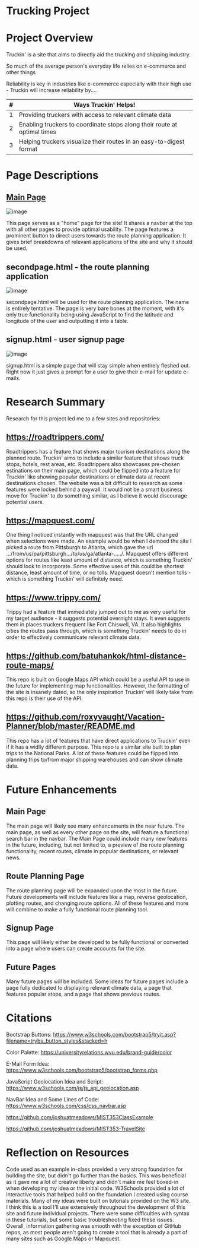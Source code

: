# Trucking Project

# Project Overview

Truckin' is a site that aims to directly aid the trucking and shipping industry.

So much of the average person's everyday life relies on e-commerce and other things

Reliability is key in industries like e-commerce especially with their high use - Truckin will increase reliability by....

| # | Ways Truckin' Helps! |
|-----:|-----------|
|     1|Providing truckers with access to relevant climate data|
|     2|Enabling truckers to coordinate stops along their route at optimal times|
|     3|Helping truckers visualize their routes in an easy-to-digest format |

# Page Descriptions

## [Main Page](Index.cshtml)

![image](https://github.com/jmklr/TruckingSite/assets/142524952/6e38ca4d-d3f2-4452-8783-b78b830f14f2)


This page serves as a "home" page for the site! It shares a navbar at the top with all other pages to provide optimal usability. The page features a prominent button to direct users towards the route planning application. It gives brief breakdowns of relevant applications of the site and why it should be used.

## secondpage.html - the route planning application

![image](https://github.com/jmklr/TruckingSite/assets/142524952/3fbb82f4-dbbd-44f2-8db1-d53a39220003)


secondpage.html will be used for the route planning application. The name is entirely tentative. The page is very bare bones at the moment, with it's only true functionality being using JavaScript to find the latitude and longitude of the user and outputting it into a table. 

## signup.html - user signup page

![image](https://github.com/jmklr/TruckingSite/assets/142524952/57487fe8-0430-4038-868a-dd4aa77df165)


signup.html is a simple page that will stay simple when entirely fleshed out. Right now it just gives a prompt for a user to give their e-mail for update e-mails. 

# Research Summary

Research for this project led me to a few sites and repositories:

## https://roadtrippers.com/

Roadtrippers has a feature that shows major tourism destinations along the planned route. Truckin' aims to include a similar feature that shows truck stops, hotels, rest areas, etc. Roadtrippers also showcases pre-chosen estinations on their main page, which could be flipped into a feature for Truckin' like showing popular destinations or climate data at recent destinations chosen. The website was a bit difficult to research as some features were locked behind a paywall. It would not be a smart business move for Truckin' to do something similar, as I believe it would discourage potential users.

## https://mapquest.com/

One thing I noticed instantly with mapquest was that the URL changed when selections were made. An example would be when I demoed the site I picked a route from Pittsburgh to Atlanta, which gave the url .../from/us/pa/pittsburgh.../to/us/ga/atlanta-...../. Mapquest offers different options for routes like least amount of distance, which is something Truckin' should look to incorporate. Some effective uses of this could be shortest distance, least amount of time, or no tolls. Mapquest doesn't mention tolls - which is something Truckin' will definitely need.

## https://www.trippy.com/

Trippy had a feature that immediately jumped out to me as very useful for my target audience - it suggests potential overnight stays. It even suggests them in places truckers frequent like Fort Chiswell, VA. It also highlights cities the routes pass through, which is something Truckin' needs to do in order to effectively communicate relevant climate data. 

## https://github.com/batuhankok/html-distance-route-maps/

This repo is built on Google Maps API which could be a useful API to use in the future for implementing map functionalities. However, the formatting of the site is insanely dated, so the only inspiration Truckin' will likely take from this repo is their use of the API. 

## https://github.com/roxyvaught/Vacation-Planner/blob/master/README.md

This repo has a lot of features that have direct applications to Truckin' even if it has a widlly different purpose. This repo is a similar site built to plan trips to the National Parks. A lot of these features could be flipped into planning trips to/from major shipping warehouses and can show climate data. 

# Future Enhancements

## Main Page

The main page will likely see many enhancements in the near future. The main page, as well as every other page on the site, will feature a functional search bar in the navbar. The Main Page could include many new features in the future, including, but not limited to, a preview of the route planning functionality, recent routes, climate in popular destinations, or relevant news.

## Route Planning Page

The route planning page will be expanded upon the most in the future. Future developments will include features like a map, reverse geolocation, plotting routes, and changing route options. All of these features and more will combine to make a fully functional route planning tool.

## Signup Page

This page will likely either be developed to be fully functional or converted into a page where users can create accounts for the site.

## Future Pages

Many future pages will be included. Some ideas for future pages include a page fully dedicated to displaying relevant climate data, a page that features popular stops, and a page that shows previous routes.

# Citations

Bootstrap Buttons: https://www.w3schools.com/bootstrap5/tryit.asp?filename=trybs_button_styles&stacked=h

Color Palette: https://universityrelations.wvu.edu/brand-guide/color

E-Mail Form Idea: https://www.w3schools.com/bootstrap5/bootstrap_forms.php

JavaScript Geolocation Idea and Script: https://www.w3schools.com/js/js_api_geolocation.asp

NavBar Idea and Some Lines of Code: https://www.w3schools.com/css/css_navbar.asp

https://github.com/joshuatmeadows/MIST353ClassExample

https://github.com/joshuatmeadows/MIST353-TravelSite

# Reflection on Resources

Code used as an example in-class provided a very strong foundation for building the site, but didn't go further than the basics. This was beneficial as it gave me a lot of creative liberty and didn't make me feel boxed-in when developing my idea or the initial code. W3Schools provided a lot of interactive tools that helped build on the foundation I created using course materials. Many of my ideas were built on tutorials provided on the W3 site. I think this is a tool I'll use extensively throughout the development of this site and future individual projects. There were some difficulties with syntax in these tutorials, but some basic troubleshooting fixed these issues. Overall, information gathering was smooth with the exception of GitHub repos, as most people aren't going to create a tool that is already a part of many sites such as Google Maps or Mapquest. 
